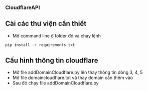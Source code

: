 ### CloudflareAPI

## Cài các thư viện cần thiết
- Mở command line ở folder đó và chạy lệnh
```bash
pip install -r requirements.txt
```

## Cấu hình thông tin cloudflare
- Mở file addDomainCloudflare.py lên thay thông tin dòng 3, 4, 5
- Mở file domaincloudflare.txt và thay domain cần thêm vào
- Sau đó chạy file addDomainCloudflare.py
